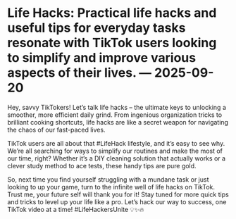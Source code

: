 # Life Hacks: Practical life hacks and useful tips for everyday tasks resonate with TikTok users looking to simplify and improve various aspects of their lives. — 2025-09-20

Hey, savvy TikTokers! Let’s talk life hacks – the ultimate keys to unlocking a smoother, more efficient daily grind. From ingenious organization tricks to brilliant cooking shortcuts, life hacks are like a secret weapon for navigating the chaos of our fast-paced lives.

TikTok users are all about that #LifeHack lifestyle, and it’s easy to see why. We’re all searching for ways to simplify our routines and make the most of our time, right? Whether it’s a DIY cleaning solution that actually works or a clever study method to ace tests, these handy tips are pure gold.

So, next time you find yourself struggling with a mundane task or just looking to up your game, turn to the infinite well of life hacks on TikTok. Trust me, your future self will thank you for it! Stay tuned for more quick tips and tricks to level up your life like a pro. Let’s hack our way to success, one TikTok video at a time! #LifeHackersUnite 💡✨🔥